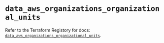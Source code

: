 # `data_aws_organizations_organizational_units`

Refer to the Terraform Registory for docs: [`data_aws_organizations_organizational_units`](https://www.terraform.io/docs/providers/aws/d/organizations_organizational_units).
